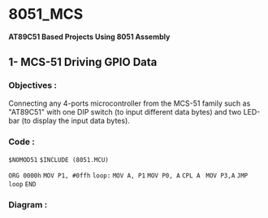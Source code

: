 # 8051_MCS
**AT89C51 Based Projects Using 8051 Assembly**


## 1- MCS-51 Driving GPIO Data
### Objectives : 
Connecting any 4-ports microcontroller from the MCS-51 family such as "AT89C51" with one DIP switch (to input different data bytes) and two LED-bar (to display the input data bytes).
### Code :

`$NOMOD51`
`$INCLUDE (8051.MCU)`

`ORG 0000h`
`MOV P1, #0ffh`
`loop:`
      `MOV A, P1`
      `MOV P0, A`
      `CPL A `
      `MOV P3,A`
      `JMP loop`
`END`

### Diagram : 
